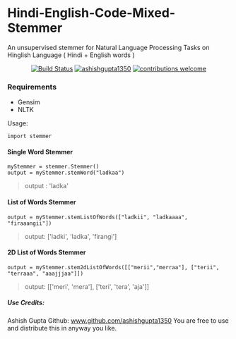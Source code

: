 # Hindi-English-Code-Mixed-Stemmer
An unsupervised stemmer for Natural Language Processing Tasks on Hinglish Language ( Hindi + English words )

<div align="center">

[![Build Status](https://img.shields.io/travis/dwyl/hits/master.svg?style=flat-square)](https://travis-ci.org/dwyl/hits)
[![ashishgupta1350](https://img.shields.io/codecov/c/github/dwyl/hits/master.svg?style=flat-square)](http://codecov.io/github/dwyl/hits?branch=master)
[![contributions welcome](https://img.shields.io/badge/contributions-welcome-brightgreen.svg?style=flat-square)](https://github.com/dwyl/hits/issues/74)

<!-- Docs badge not working ... if you have time to help investigate, please do.
[![Inline docs](http://inch-ci.org/github/dwyl/hits.svg?style=flat-square)](http://inch-ci.org/github/dwyl/hits)
-->

</div>

### Requirements
* Gensim
* NLTK

Usage:

```
import stemmer
```

#### Single Word Stemmer

```
myStemmer = stemmer.Stemmer()
output = myStemmer.stemWord("ladkaa")
```
> output : 'ladka'

#### List of Words Stemmer
```
output = myStemmer.stemListOfWords(["ladkii", "ladkaaaa", "firaaangii"])
```
> output: ['ladki', 'ladka', 'firangi']

#### 2D List of Words Stemmer
```    
output = myStemmer.stem2dListOfWords([["merii","merraa"], ["terii", "terraaa", "aaajjjaa"]])
```
> output: [['meri', 'mera'], ['teri', 'tera', 'aja']]


##### Use Credits:
Ashish Gupta
Github: www.github.com/ashishgupta1350
You are free to use and distribute this in anyway you like.
